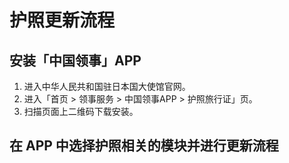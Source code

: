 # 护照更新流程

## 安装「中国领事」APP

1. 进入中华人民共和国驻日本国大使馆官网。
2. 进入「首页 > 领事服务 > 中国领事APP > 护照旅行证」页。
3. 扫描页面上二维码下载安装。

## 在 APP 中选择护照相关的模块并进行更新流程
